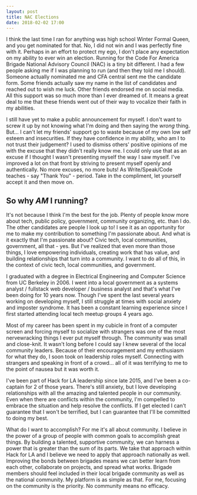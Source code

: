 ```yaml
---
layout: post
title: NAC Elections
date: 2018-02-02 17:00
---
```


I think the last time I ran for anything was high school Winter Formal Queen, and you get nominated for that.  No, I did not win and I was perfectly fine with it.  Perhaps in an effort to protect my ego, I don't place any expectation on my ability to ever win an election.  Running for the Code For America Brigade National Advisory Council (NAC) is a tiny bit different.  I had a few people asking me if I was planning to run (and then they told me I should).  Someone actually nominated me and CFA central sent me the candidate form.  Some friends actually saw my name in the list of candidates and reached out to wish me luck.  Other friends endorsed me on social media.  All this support was so much more than I ever dreamed of.  It means a great deal to me that these friends went out of their way to vocalize their faith in my abilities.

I still have yet to make a public announcement for myself.  I don't want to screw it up by not knowing what I'm doing and then saying the *wrong* thing.  But... I can't let my friends' support go to waste because of my own low self esteem and insecurities.  If they have confidence in my ability, who am I to not trust their judgement?  I used to dismiss others' positive opinions of me with the excuse that they didn't really know me.  I could only use that as an excuse if I thought I wasn't presenting myself the way I saw myself.  I've improved a lot on that front by striving to present myself openly and authentically.  No more excuses, no more buts!  As Write/Speak/Code teaches - say "Thank You" - period.  Take in the compliment, let yourself accept it and then move on.

## So why *AM* I running?

It's not because I think I'm the best for the job.  Plenty of people know more about tech, public policy, government, community organizing, etc. than I do.  The other candidates are people I look up to!  I see it as an opportunity for me to make my contribution to something I'm passionate about.  And what is it exactly that I'm passionate about?  Civic tech, local communities, government, all that - yes.  But I've realized that even more than those things, I love empowering individuals, creating work that has value, and building relationships that turn into a community.  I want to do all of this, in the context of civic tech, local communities, and government.

I graduated with a degree in Electrical Engineering and Computer Science from UC Berkeley in 2006.  I went into a local government as a systems analyst / fullstack web developer / business analyst and that's what I've been doing for 10 years now.  Though I've spent the last several years working on developing myself, I still struggle at times with social anxiety and imposter syndrome.  It has been a constant learning experience since I first started attending local tech meetup groups 4 years ago.

Most of my career has been spent in my cubicle in front of a computer screen and forcing myself to socialize with strangers was one of the most nervewracking things I ever put myself through.  The community was small and close-knit.  It wasn't long before I could say I knew several of the local community leaders.  Because of their encouragement and my enthusiasm for what they do, I soon took on leadership roles myself.  Connecting with strangers and speaking in front of a crowd... all of it was terrifying to me to the point of nausea but it was worth it.

I've been part of Hack for LA leadership since late 2015, and I've been a co-captain for 2 of those years.  There's still anxiety, but I love developing relationships with all the amazing and talented people in our community.  Even when there are conflicts within the community, I'm compelled to embrace the situation and help resolve the conflicts.  If I get elected I can't guarantee that I won't be terrified, but I can guarantee that I'll be committed to doing my best.

What do I want to accomplish?  For me it's all about community.  I believe in the power of a group of people with common goals to accomplish great things.  By building a talented, supportive community, we can harness a power that is greater than the sum of its parts.  We take that approach within Hack for LA and I believe we need to apply that approach nationally as well.  Improving the bonds between brigades means we can better learn from each other, collaborate on projects, and spread what works.  Brigade members should feel included in their local brigade community as well as the national community.  My platform is as simple as that.  For me, focusing on the community is the priority.  No community means no efficacy.
